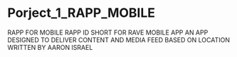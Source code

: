 # Porject_1_RAPP_MOBILE
RAPP FOR MOBILE
RAPP ID SHORT FOR RAVE MOBILE APP
AN APP DESIGNED TO DELIVER CONTENT AND MEDIA FEED BASED ON LOCATION WRITTEN BY AARON ISRAEL
